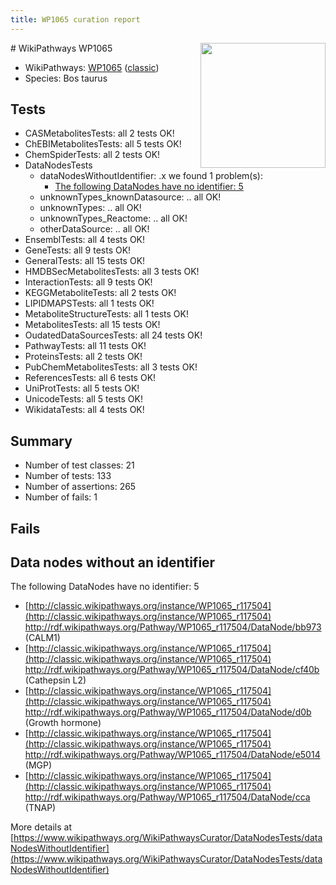 ```yaml
---
title: WP1065 curation report
---
```


<img style="float: right; width: 200px" src="https://upload.wikimedia.org/wikipedia/commons/thumb/8/83/Wplogo_with_text_500.png/640px-Wplogo_with_text_500.png" />
# WikiPathways WP1065

* WikiPathways: [WP1065](https://wikipathways.org/pathways/WP1065) ([classic](https://classic.wikipathways.org/instance/WP1065))
* Species: Bos taurus
## Tests
* CASMetabolitesTests: all 2 tests OK!
* ChEBIMetabolitesTests: all 5 tests OK!
* ChemSpiderTests: all 2 tests OK!
* DataNodesTests
    * dataNodesWithoutIdentifier: .x we found 1 problem(s):
        * [The following DataNodes have no identifier: 5](#d2d32fa4)
    * unknownTypes_knownDatasource: .. all OK!
    * unknownTypes: .. all OK!
    * unknownTypes_Reactome: .. all OK!
    * otherDataSource: .. all OK!
* EnsemblTests: all 4 tests OK!
* GeneTests: all 9 tests OK!
* GeneralTests: all 15 tests OK!
* HMDBSecMetabolitesTests: all 3 tests OK!
* InteractionTests: all 9 tests OK!
* KEGGMetaboliteTests: all 2 tests OK!
* LIPIDMAPSTests: all 1 tests OK!
* MetaboliteStructureTests: all 1 tests OK!
* MetabolitesTests: all 15 tests OK!
* OudatedDataSourcesTests: all 24 tests OK!
* PathwayTests: all 11 tests OK!
* ProteinsTests: all 2 tests OK!
* PubChemMetabolitesTests: all 3 tests OK!
* ReferencesTests: all 6 tests OK!
* UniProtTests: all 5 tests OK!
* UnicodeTests: all 5 tests OK!
* WikidataTests: all 4 tests OK!


## Summary

* Number of test classes: 21
* Number of tests: 133
* Number of assertions: 265
* Number of fails: 1

## Fails

<a name="d2d32fa4" />

## Data nodes without an identifier

The following DataNodes have no identifier: 5

* [http://classic.wikipathways.org/instance/WP1065_r117504](http://classic.wikipathways.org/instance/WP1065_r117504) http://rdf.wikipathways.org/Pathway/WP1065_r117504/DataNode/bb973 (CALM1)
* [http://classic.wikipathways.org/instance/WP1065_r117504](http://classic.wikipathways.org/instance/WP1065_r117504) http://rdf.wikipathways.org/Pathway/WP1065_r117504/DataNode/cf40b (Cathepsin L2)
* [http://classic.wikipathways.org/instance/WP1065_r117504](http://classic.wikipathways.org/instance/WP1065_r117504) http://rdf.wikipathways.org/Pathway/WP1065_r117504/DataNode/d0b (Growth hormone)
* [http://classic.wikipathways.org/instance/WP1065_r117504](http://classic.wikipathways.org/instance/WP1065_r117504) http://rdf.wikipathways.org/Pathway/WP1065_r117504/DataNode/e5014 (MGP)
* [http://classic.wikipathways.org/instance/WP1065_r117504](http://classic.wikipathways.org/instance/WP1065_r117504) http://rdf.wikipathways.org/Pathway/WP1065_r117504/DataNode/cca (TNAP)


More details at [https://www.wikipathways.org/WikiPathwaysCurator/DataNodesTests/dataNodesWithoutIdentifier](https://www.wikipathways.org/WikiPathwaysCurator/DataNodesTests/dataNodesWithoutIdentifier)

